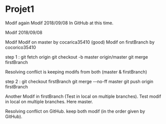 # Projet1

Modif again
Modif 2018/09/08 In GitHub at this time.

Modif 2018/09/08


Modif
Modif on master by cocarica35410 (good)
Modif on firstBranch by cocorico35410

step 1 :
  git fetch origin
  git checkout -b master origin/master
  git merge firstBranch
  
  Resolving conflict is keeping modifs from both (master & firstBranch)

step 2 :
  git checkout firstBranch
  git merge --no-ff master
  git push origin firstBranch


Another Modif in firstBranch (Test in local on multiple branches).
Test modif in local on multiple branches. Here master.

Resolving conflict on GitHub. keep both modif (in the order given by GitHub).
